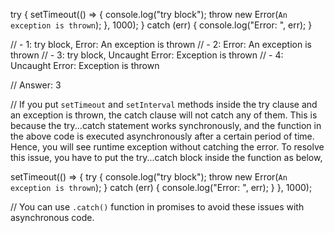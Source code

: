 try {
  setTimeout(() => {
    console.log("try block");
    throw new Error(`An exception is thrown`);
  }, 1000);
} catch (err) {
  console.log("Error: ", err);
}

//   - 1: try block, Error: An exception is thrown
//   - 2: Error: An exception is thrown
//   - 3: try block, Uncaught Error: Exception is thrown
//   - 4: Uncaught Error: Exception is thrown

// Answer: 3

// If you put `setTimeout` and `setInterval` methods inside the try clause and an exception is thrown, the catch clause will not catch any of them. This is because the try...catch statement works synchronously, and the function in the above code is executed asynchronously after a certain period of time. Hence, you will see runtime exception without catching the error. To resolve this issue, you have to put the try...catch block inside the function as below,

setTimeout(() => {
  try {
    console.log("try block");
    throw new Error(`An exception is thrown`);
  } catch (err) {
    console.log("Error: ", err);
  }
}, 1000);

// You can use `.catch()` function in promises to avoid these issues with asynchronous code.
